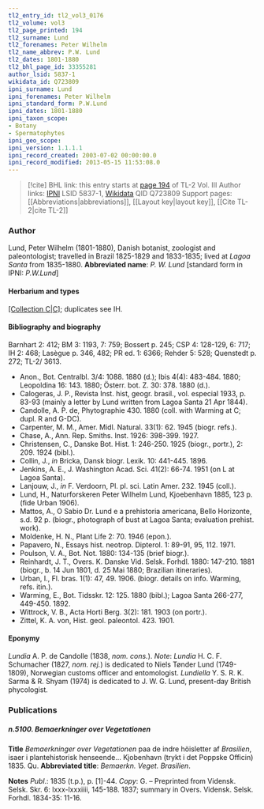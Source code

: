 ```yaml
---
tl2_entry_id: tl2_vol3_0176
tl2_volume: vol3
tl2_page_printed: 194
tl2_surname: Lund
tl2_forenames: Peter Wilhelm
tl2_name_abbrev: P.W. Lund
tl2_dates: 1801-1880
tl2_bhl_page_id: 33355281
author_lsid: 5837-1
wikidata_id: Q723809
ipni_surname: Lund
ipni_forenames: Peter Wilhelm
ipni_standard_form: P.W.Lund
ipni_dates: 1801-1880
ipni_taxon_scope: 
- Botany
- Spermatophytes
ipni_geo_scope: 
ipni_version: 1.1.1.1
ipni_record_created: 2003-07-02 00:00:00.0
ipni_record_modified: 2013-05-15 11:53:08.0
---
```


> [!cite] BHL link: this entry starts at [page 194](https://www.biodiversitylibrary.org/page/33355281) of TL-2 Vol. III
> Author links: [IPNI](https://www.ipni.org/a/5837-1) LSID 5837-1, [Wikidata](https://www.wikidata.org/wiki/Q723809) QID Q723809
> Support pages: [[Abbreviations|abbreviations]], [[Layout key|layout key]], [[Cite TL-2|cite TL-2]]

### Author

Lund, Peter Wilhelm (1801-1880), Danish botanist, zoologist and paleontologist; travelled in Brazil 1825-1829 and 1833-1835; lived at *Lagoa Santa* from 1835-1880. 
**Abbreviated name**: *P. W. Lund* \[standard form in IPNI: *P.W.Lund*\]

#### Herbarium and types

[[Collection C|C]](12.000); duplicates see IH.

#### Bibliography and biography

Barnhart 2: 412; BM 3: 1193, 7: 759; Bossert p. 245; CSP 4: 128-129, 6: 717; IH 2: 468; Lasègue p. 346, 482; PR ed. 1: 6366; Rehder 5: 528; Quenstedt p. 272; TL-2/ 3613.
- Anon., Bot. Centralbl. 3/4: 1088. 1880 (d.); Ibis 4(4): 483-484. 1880; Leopoldina 16: 143. 1880; Österr. bot. Z. 30: 378. 1880 (d.).
- Calogeras, J. P., Revista Inst. hist, geogr. brasil., vol. especial 1933, p. 83-93 (mainly a letter by Lund written from Lagoa Santa 21 Apr 1844).
- Candolle, A. P. de, Phytographie 430. 1880 (coll. with Warming at C; dupl. R and G-DC).
- Carpenter, M. M., Amer. Midl. Natural. 33(1): 62. 1945 (biogr. refs.).
- Chase, A., Ann. Rep. Smiths. Inst. 1926: 398-399. 1927.
- Christensen, C., Danske Bot. Hist. 1: 246-250. 1925 (biogr., portr.), 2: 209. 1924 (bibl.).
- Collin, J., *in* Bricka, Dansk biogr. Lexik. 10: 441-445. 1896.
- Jenkins, A. E., J. Washington Acad. Sci. 41(2): 66-74. 1951 (on L at Lagoa Santa).
- Lanjouw, J., *in* F. Verdoorn, Pl. pl. sci. Latin Amer. 232. 1945 (coll.).
- Lund, H., Naturforskeren Peter Wilhelm Lund, Kjoebenhavn 1885, 123 p. (fide Urban 1906).
- Mattos, A., O Sabio Dr. Lund e a prehistoria americana, Bello Horizonte, s.d. 92 p. (biogr., photograph of bust at Lagoa Santa; evaluation prehist. work).
- Moldenke, H. N., Plant Life 2: 70. 1946 (epon.).
- Papavero, N., Essays hist. neotrop. Dipterol. 1: 89-91, 95, 112. 1971.
- Poulson, V. A., Bot. Not. 1880: 134-135 (brief biogr.).
- Reinhardt, J. T., Overs. K. Danske Vid. Selsk. Forhdl. 1880: 147-210. 1881 (biogr., b. 14 Jun 1801, d. 25 Mai 1880; Brazilian itineraries).
- Urban, I., Fl. bras. 1(1): 47, 49. 1906. (biogr. details on info. Warming, refs. itin.).
- Warming, E., Bot. Tidsskr. 12: 125. 1880 (bibl.); Lagoa Santa 266-277, 449-450. 1892.
- Wittrock, V. B., Acta Horti Berg. 3(2): 181. 1903 (on portr.).
- Zittel, K. A. von, Hist. geol. paleontol. 423. 1901.

#### Eponymy

*Lundia* A. P. de Candolle (1838, *nom. cons.*). *Note*: *Lundia* H. C. F. Schumacher (1827, *nom. rej.*) is dedicated to Niels Tønder Lund (1749-1809), Norwegian customs officer and entomologist. *Lundiella* Y. S. R. K. Sarma & R. Shyam (1974) is dedicated to J. W. G. Lund, present-day British phycologist.

### Publications

##### n.5100. Bemaerkninger over Vegetationen

**Title**
*Bemaerkninger over Vegetationen* paa de indre höisletter af *Brasilien*, isaer i plantehistorisk henseende... Kjobenhavn (trykt i det Poppske Officin) 1835. Qu.
**Abbreviated title**: *Bemaerkn. Veget. Brasilien*.

**Notes**
*Publ*.: 1835 (t.p.), p. \[1\]-44. *Copy*: G. – Preprinted from Vidensk. Selsk. Skr. 6: lxxx-lxxxiiii, 145-188. 1837; summary in Overs. Vidensk. Selsk. Forhdl. 1834-35: 11-16.

